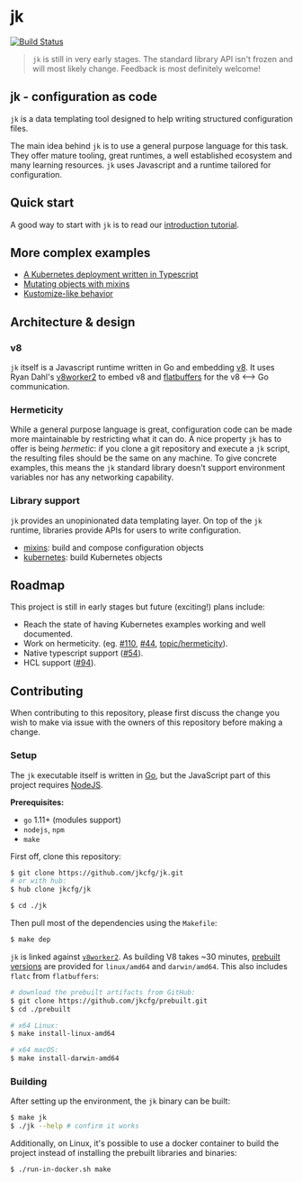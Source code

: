 # jk

[![Build Status](https://travis-ci.org/jkcfg/jk.svg?branch=master)](https://travis-ci.org/jkcfg/jk)

> `jk` is still in very early stages. The standard library API isn't frozen
> and will most likely change. Feedback is most definitely welcome!

## jk - configuration as code

`jk` is a data templating tool designed to help writing structured
configuration files.

The main idea behind `jk` is to use a general purpose language for this task.
They offer mature tooling, great runtimes, a well established ecosystem and
many learning resources. `jk` uses Javascript and a runtime tailored for
configuration.

## Quick start

A good way to start with `jk` is to read our [introduction
tutorial][quick-start].

## More complex examples

- [A Kubernetes deployment written in Typescript][guestbook-ts]
- [Mutating objects with mixins][mixins-example]
- [Kustomize-like behavior][kustomize]

## Architecture & design

### v8

`jk` itself is a Javascript runtime written in Go and embedding [v8][v8]. It
uses Ryan Dahl's [v8worker2][v8worker2] to embed v8 and
[flatbuffers][flatbuffers] for the v8 ⟷ Go communication.

### Hermeticity

While a general purpose language is great, configuration code can be made
more maintainable by restricting what it can do. A nice property `jk` has to
offer is being *hermetic*: if you clone a git repository
and execute a `jk` script, the resulting files should be the same on any
machine. To give concrete examples, this means the `jk` standard library
doesn't support environment variables nor has any networking capability.

### Library support

`jk` provides an unopinionated data templating layer. On top of the `jk`
runtime, libraries provide APIs for users to write configuration.

- [mixins][mixins]: build and compose configuration objects
- [kubernetes][kubernetes]: build Kubernetes objects

## Roadmap

This project is still in early stages but future (exciting!) plans include:

- Reach the state of having Kubernetes examples working and well documented.
- Work on hermeticity. (eg. [#110][issue110], [#44][issue44], [topic/hermeticity][issueHermeticity]).
- Native typescript support ([#54][issue54]).
- HCL support ([#94][issue94]).

[v8]: https://v8.dev/
[quick-start]: https://jkcfg.github.io/#/documentation/quick-start
[mixins]: https://github.com/jkcfg/mixins
[kubernetes]: https://github.com/jkcfg/kubernetes
[guestbook-ts]: https://github.com/jkcfg/kubernetes/blob/master/examples/guestbook-ts
[mixins-example]: https://github.com/jkcfg/mixins/blob/master/examples/mix-simple/namespace.js
[kustomize]: https://github.com/jkcfg/kubernetes/tree/master/examples/overlay
[v8worker2]: https://github.com/ry/v8worker2
[flatbuffers]: https://github.com/google/flatbuffers

[issue44]: https://github.com/jkcfg/jk/issues/44
[issue54]: https://github.com/jkcfg/jk/issues/54
[issue94]: https://github.com/jkcfg/jk/issues/94
[issue110]: https://github.com/jkcfg/jk/issues/110
[issueHermeticity]: https://github.com/jkcfg/jk/issues?q=is%3Aissue+is%3Aopen+label%3Atopic%2Fhermeticity

## Contributing
When contributing to this repository, please first discuss the change you wish to make via issue with the owners of this repository before making a change.

### Setup
The `jk` executable itself is written in [Go](https://golang.org), but the JavaScript part of this project requires [NodeJS](https://nodejs.org).

**Prerequisites:**
* `go` 1.11+ (modules support)
* `nodejs`, `npm`
* `make`

First off, clone this repository:
```bash
$ git clone https://github.com/jkcfg/jk.git
# or with hub:
$ hub clone jkcfg/jk

$ cd ./jk
```

Then pull most of the dependencies using the `Makefile`:
```bash
$ make dep
```

`jk` is linked against [`v8worker2`](https://github.com/jkcfg/v8worker2). As building V8 takes ~30 minutes, [prebuilt versions](https://github.com/jkcfg/prebuilt) are provided for `linux/amd64` and `darwin/amd64`. This also includes `flatc` from `flatbuffers`:
```bash
# download the prebuilt artifacts from GitHub:
$ git clone https://github.com/jkcfg/prebuilt.git
$ cd ./prebuilt

# x64 Linux:
$ make install-linux-amd64

# x64 macOS:
$ make install-darwin-amd64
```

### Building
After setting up the environment, the `jk` binary can be built:
```bash
$ make jk
$ ./jk --help # confirm it works
```

Additionally, on Linux, it's possible to use a docker container to build the project instead of installing the prebuilt libraries and binaries:
```bash
$ ./run-in-docker.sh make
```
